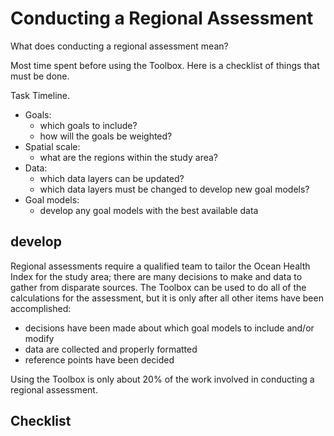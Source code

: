 # Conducting a Regional Assessment

What does conducting a regional assessment mean?

Most time spent before using the Toolbox. Here is a checklist of things that must be done. 

Task Timeline.

* Goals:
    + which goals to include? 
    + how will the goals be weighted?
* Spatial scale:
    + what are the regions within the study area?
* Data:  
    + which data layers can be updated?
    + which data layers must be changed to develop new goal models?
* Goal models:
    + develop any goal models with the best available data


## develop

Regional assessments require a qualified team to tailor the Ocean Health Index for the study area; there are many decisions to make and data to gather from disparate sources. The Toolbox can be used to do all of the calculations for the assessment, but it is only after all other items have been accomplished:

+ decisions have been made about which goal models to include and/or modify
+ data are collected and properly formatted
+ reference points have been decided

Using the Toolbox is only about 20% of the work involved in conducting a regional assessment.


## Checklist
